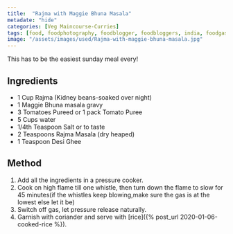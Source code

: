 ```yaml
---
title:  "Rajma with Maggie Bhuna Masala"
metadate: "hide"
categories: [Veg Maincourse-Curries]
tags: [food, foodphotography, foodblogger, foodbloggers, india, foodgasm, indianfood, love, foodcoma, foodporn,indiancooking, indianrecipe, foodlovers, indianfood, indianfoodbloggers, foodiesofinstagram, foodlove, indian, indiancouple, eatlocal, eathealthy, eatwell, desifood, trending, tasty, taste, yummyinmytummy, foodie, instafood, instafoodie, foodstagram, instagood, passionatepaprika, foodblog, easy, indian, recipe, mothersrecipe, cooking, easycooking, easyrecipe, simple, simplefood, indiancurry, rajmamasala, simplerajma ]
image: "/assets/images/used/Rajma-with-maggie-bhuna-masala.jpg"
---
```


This has to be the easiest sunday meal every!

## Ingredients

- 1 Cup Rajma (Kidney beans-soaked over night)
- 1 Maggie Bhuna masala gravy
- 3 Tomatoes Pureed or 1 pack Tomato Puree
- 5 Cups water
- 1/4th Teaspoon Salt or to taste
- 2 Teaspoons Rajma Masala (dry heaped)
- 1 Teaspoon Desi Ghee

## Method

1. Add all the ingredients in a pressure cooker. 
2. Cook on high flame till one whistle, then turn down the flame to slow for 45 minutes(if the whistles keep blowing,make sure the gas is at the lowest else let it be)
3. Switch off gas, let pressure release naturally.
4. Garnish with coriander and serve with [rice]({% post_url 2020-01-06-cooked-rice %}). 


